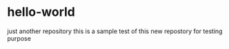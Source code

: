 # hello-world
just another repository
this is a sample test of this new repostory for testing purpose
